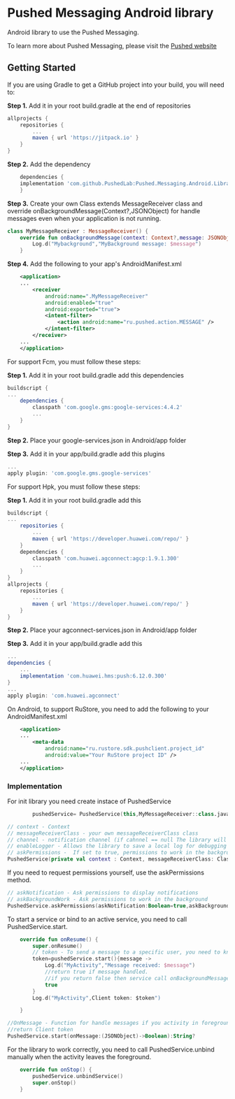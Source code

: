 # Pushed Messaging Android library

Android library to use the Pushed Messaging.

To learn more about Pushed Messaging, please visit the [Pushed website](https://pushed.ru)

## Getting Started

If you are using Gradle to get a GitHub project into your build, you will need to:

**Step 1.** Add it in your root build.gradle at the end of repositories 

```gradle
allprojects {
	repositories {
		...
		maven { url 'https://jitpack.io' }
	}
}
```

**Step 2.** Add the dependency

```gradle
    dependencies {
	implementation 'com.github.PushedLab:Pushed.Messaging.Android.Library:1.4.4'
    }
``` 

**Step 3.** Create your own Class extends MessageReceiver class and override onBackgroundMessage(Context?,JSONObject) 
for handle messages even when your application is not running.

```kotlin
class MyMessageReceiver : MessageReceiver() {
    override fun onBackgroundMessage(context: Context?,message: JSONObject) {
        Log.d("Mybackground","MyBackground message: $message")
    }
```

**Step 4.** Add the following to your app's AndroidManifest.xml

```xml
    <application>
    ...
        <receiver
            android:name=".MyMessageReceiver"                                               
            android:enabled="true"
            android:exported="true">
            <intent-filter>
                <action android:name="ru.pushed.action.MESSAGE" />
            </intent-filter>
        </receiver>
    ...
    </application>
```

For support Fcm, you must follow these steps:

**Step 1.** Add it in your root build.gradle add this dependencies 

```gradle
buildscript {
...
    dependencies {
        classpath 'com.google.gms:google-services:4.4.2'
        ...
    }
}

```

**Step 2.** Place your google-services.json in Android/app folder

**Step 3.** Add it in your app/build.gradle add this plugins 

```gradle
...
apply plugin: 'com.google.gms.google-services'
```

For support Hpk, you must follow these steps:

**Step 1.** Add it in your root build.gradle add this 

```gradle
buildscript {
...
    repositories {
        ...
        maven { url 'https://developer.huawei.com/repo/' }
    }
    dependencies {
        classpath 'com.huawei.agconnect:agcp:1.9.1.300'
        ...
    }
}
allprojects {
    repositories {
        ...
        maven { url 'https://developer.huawei.com/repo/' }
    }
}

```

**Step 2.** Place your agconnect-services.json in Android/app folder

**Step 3.** Add it in your app/build.gradle add this 

```gradle
...
dependencies {
    ...
    implementation 'com.huawei.hms:push:6.12.0.300'
}
...
apply plugin: 'com.huawei.agconnect' 
```

On Android, to support RuStore, you need to add the following to your AndroidManifest.xml

```xml
    <application>
    ...
        <meta-data
            android:name="ru.rustore.sdk.pushclient.project_id"
            android:value="Your RuStore project ID" />
    ...
    </application>
```


### Implementation

For init library you need create instace of PushedService 

```kotlin
        pushedService= PushedService(this,MyMessageReceiver::class.java)
```

```kotlin
// context - Context
// messageReceiverClass - your own messageReceiverClass class
// channel - notification channel (if cahnnel == null The library will not show notifications)
// enableLogger - Allows the library to save a local log for debugging purposes
// askPermissions -  If set to true, permissions to work in the background and display notifications are automatically requested.
PushedService(private val context : Context, messageReceiverClass: Class<*>?,channel:String?="messages",enableLogger:Boolean=false, askPermissions:Boolean=true);

```

If you need to request permissions yourself, use the askPermissions method.

```kotlin
// askNotification - Ask permissions to display notifications
// askBackgroundWork - Ask permissions to work in the background
PushedService.askPermissions(askNotification:Boolean=true,askBackgroundWork:Boolean=true)
```

To start a service or bind to an active service, you need to call PushedService.start.

```kotlin
    override fun onResume() {
        super.onResume()
        // token - To send a message to a specific user, you need to know his Client token.
        token=pushedService.start(){message ->
            Log.d("MyActivity","Message received: $message")
            //return true if message handled.
            //if you return false then service call onBackgroundMessage.
            true
        }
        Log.d("MyActivity",Client token: $token")

    }
```

```kotlin
//OnMessage - Function for handle messages if you activity in foreground
//return Client token
PushedService.start(onMessage:(JSONObject)->Boolean):String?
```

For the library to work correctly, you need to call PushedService.unbind manually when the activity leaves the foreground.

```kotlin
    override fun onStop() {
        pushedService.unbindService()
        super.onStop()
    }
```



